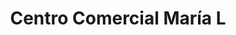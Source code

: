 ---
title: "Centro Comercial María L"
url: /trujillo/centro-comercial-maria-l/
shop: centro comercial
---